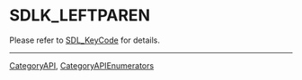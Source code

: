 # SDLK_LEFTPAREN

Please refer to [SDL_KeyCode](SDL_KeyCode) for details.

----
[CategoryAPI](CategoryAPI), [CategoryAPIEnumerators](CategoryAPIEnumerators)

